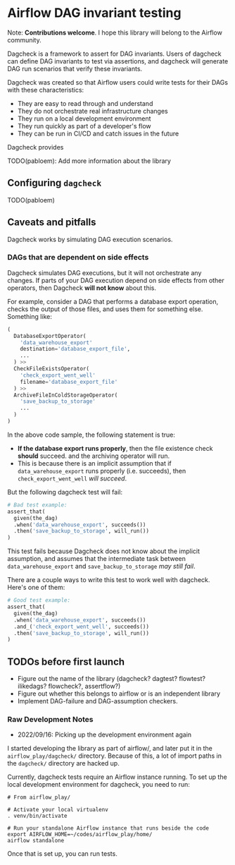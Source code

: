 # Airflow DAG invariant testing

Note: **Contributions welcome**. I hope this library will belong to the Airflow
community.

Dagcheck is a framework to assert for DAG invariants. Users of dagcheck can
define DAG invariants to test via assertions, and dagcheck will generate DAG
run scenarios that verify these invariants.

Dagcheck was created so that Airflow users could write tests for their
DAGs with these characteristics:

- They are easy to read through and understand
- They do not orchestrate real infrastructure changes
- They run on a local development environment
- They run quickly as part of a developer's flow
- They can be run in CI/CD and catch issues in the future

Dagcheck provides 

TODO(pabloem): Add more information about the library

## Configuring `dagcheck`

TODO(pabloem)

## Caveats and pitfalls

Dagcheck works by simulating DAG execution scenarios.

### DAGs that are dependent on side effects

Dagcheck simulates DAG executions, but it will not orchestrate any changes. If
parts of your DAG execution depend on side effects from other operators, then
Dagcheck **will not know** about this.

For example, consider a DAG that performs a database export operation, checks
the output of those files, and uses them for something else. Something like:

```python
(
  DatabaseExportOperator(
    'data_warehouse_export'
    destination='database_export_file',
    ...
  ) >>
  CheckFileExistsOperator(
    'check_export_went_well'
    filename='database_export_file'
  ) >>
  ArchiveFileInColdStorageOperator(
    'save_backup_to_storage'
    ...
  )
)
```

In the above code sample, the following statement is true:

- **If the database export runs properly**, then the file existence check
   **should** succeed. and the archiving operator will run.
- This is because there is an implicit assumption that if `data_warehouse_export`
    runs properly (i.e. succeeds), then `check_export_went_well` *will succeed*.

But the following dagcheck test will fail:

```python
# Bad test example:
assert_that(
  given(the_dag)
  .when('data_warehouse_export', succeeds())
  .then('save_backup_to_storage', will_run())
)
```

This test fails because Dagcheck does not know about the implicit assumption,
and assumes that the intermediate task between `data_warehouse_export` and
`save_backup_to_storage` *may still fail*.

There are a couple ways to write this test to work well with dagcheck. Here's
one of them:

```python
# Good test example:
assert_that(
  given(the_dag)
  .when('data_warehouse_export', succeeds())
  .and_('check_export_went_well', succeeds())
  .then('save_backup_to_storage', will_run())
)
```

## TODOs before first launch

- Figure out the name of the library (dagcheck? dagtest? flowtest? ilikedags? flowcheck?, assertflow?)
- Figure out whether this belongs to airflow or is an independent library
- Implement DAG-failure and DAG-assumption checkers.

### Raw Development Notes

- 2022/09/16: Picking up the development environment again

I started developing the library as part of airflow/, and later put it in the
`airflow_play/dagcheck/` directory. Because of this, a lot of import paths in the 
`dagcheck/` directory are hacked up.

Currently, dagcheck tests require an Airflow instance running. To set up the local
development environment for dagcheck, you need to run:

```shell
# From airflow_play/

# Activate your local virtualenv
. venv/bin/activate

# Run your standalone Airflow instance that runs beside the code
export AIRFLOW_HOME=~/codes/airflow_play/home/
airflow standalone
```

Once that is set up, you can run tests.
